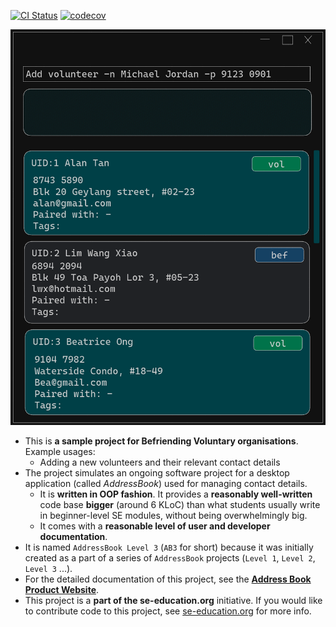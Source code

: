 [![CI Status](https://github.com/AY2324S2-CS2103T-T09-3/tp/actions/workflows/gradle.yml/badge.svg)](https://github.com/AY2324S2-CS2103T-T09-3/tp/actions)
[![codecov](https://codecov.io/gh/AY2324S2-CS2103-T09-3/tp/graph/badge.svg?token=7N2EZAM58I)](https://codecov.io/gh/AY2324S2-CS2103-T09-3/tp)

![Ui](docs/images/Ui.png)

* This is **a sample project for Befriending Voluntary organisations**.<br>
  Example usages:
  * Adding a new volunteers and their relevant contact details
* The project simulates an ongoing software project for a desktop application (called _AddressBook_) used for managing contact details.
  * It is **written in OOP fashion**. It provides a **reasonably well-written** code base **bigger** (around 6 KLoC) than what students usually write in beginner-level SE modules, without being overwhelmingly big.
  * It comes with a **reasonable level of user and developer documentation**.
* It is named `AddressBook Level 3` (`AB3` for short) because it was initially created as a part of a series of `AddressBook` projects (`Level 1`, `Level 2`, `Level 3` ...).
* For the detailed documentation of this project, see the **[Address Book Product Website](https://se-education.org/addressbook-level3)**.
* This project is a **part of the se-education.org** initiative. If you would like to contribute code to this project, see [se-education.org](https://se-education.org#https://se-education.org/#contributing) for more info.

